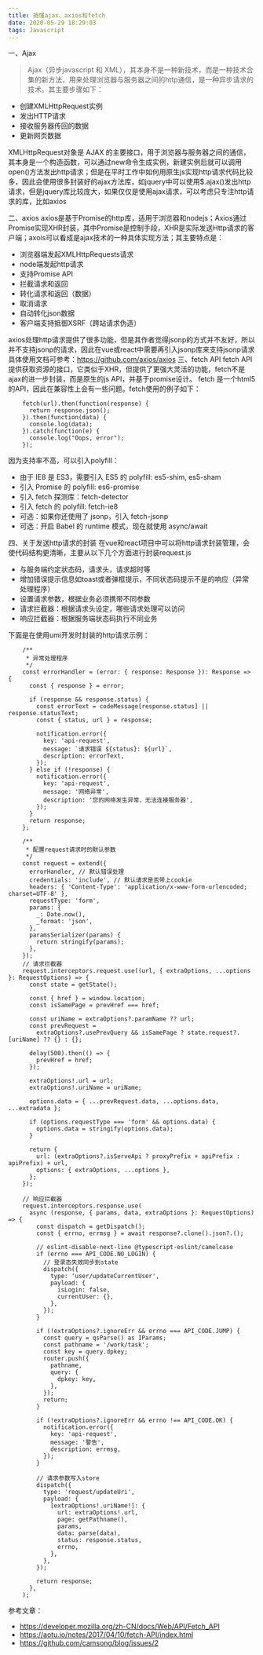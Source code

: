 ```yaml
---
title: 搞懂ajax、axios和fetch
date: 2020-05-29 18:29:03
tags: Javascript
---
```

一、Ajax
> Ajax（异步javascript 和 XML），其本身不是一种新技术，而是一种技术合集的新方法，用来处理浏览器与服务器之间的http通信，是一种异步请求的技术。其主要步骤如下：

- 创建XMLHttpRequest实例
- 发出HTTP请求
- 接收服务器传回的数据
- 更新网页数据

XMLHttpRequest对象是 AJAX 的主要接口，用于浏览器与服务器之间的通信，其本身是一个构造函数，可以通过new命令生成实例，新建实例后就可以调用open()方法发出http请求；但是在平时工作中如何用原生js实现http请求代码比较多，因此会使用很多封装好的ajax方法库，如jquery中可以使用$.ajax()发出http请求，但是jquery库比较庞大，如果仅仅是使用ajax请求，可以考虑只专注http请求的库，比如axios
<!--more-->
二、axios
axios是基于Promise的http库，适用于浏览器和nodejs；Axios通过Promise实现XHR封装，其中Promise是控制手段，XHR是实际发送Http请求的客户端；axois可以看成是ajax技术的一种具体实现方法；其主要特点是：
- 浏览器端发起XMLHttpRequests请求
- node端发起http请求
- 支持Promise API
- 拦截请求和返回
- 转化请求和返回（数据）
- 取消请求
- 自动转化json数据
- 客户端支持抵御XSRF（跨站请求伪造）

axios处理http请求提供了很多功能，但是其作者觉得jsonp的方式并不友好，所以并不支持jsonp的请求，因此在vue或react中需要再引入jsonp库来支持jsonp请求
具体使用文档可参考：https://github.com/axios/axios
三、fetch API
fetch API提供获取资源的接口，它类似于XHR，但提供了更强大灵活的功能，fetch不是ajax的进一步封装，而是原生的js API，并基于promise设计。
fetch 是一个html5的API，因此在兼容性上会有一些问题。fetch使用的例子如下：

        fetch(url).then(function(response) {
          return response.json();
        }).then(function(data) {
          console.log(data);
        }).catch(function(e) {
          console.log("Oops, error");
        });
因为支持率不高，可以引入polyfill：

- 由于 IE8 是 ES3，需要引入 ES5 的 polyfill: es5-shim, es5-sham
- 引入 Promise 的 polyfill: es6-promise
- 引入 fetch 探测库：fetch-detector
- 引入 fetch 的 polyfill: fetch-ie8
- 可选：如果你还使用了 jsonp，引入 fetch-jsonp
- 可选：开启 Babel 的 runtime 模式，现在就使用 async/await

四、关于发送http请求的封装
在vue和react项目中可以将http请求封装管理，会使代码结构更清晰，主要从以下几个方面进行封装request.js

- 与服务端约定状态码，请求头，请求超时等
- 增加错误提示信息如toast或者弹框提示，不同状态码提示不是的响应（异常处理程序）
- 设置请求参数，根据业务必须携带不同参数
- 请求拦截器：根据请求头设定，哪些请求处理可以访问
- 响应拦截器：根据服务端状态码执行不同业务

下面是在使用umi开发时封装的http请求示例：

        
        /**
         * 异常处理程序
         */
        const errorHandler = (error: { response: Response }): Response => {
          const { response } = error;

          if (response && response.status) {
            const errorText = codeMessage[response.status] || response.statusText;
            const { status, url } = response;

            notification.error({
              key: 'api-request',
              message: `请求错误 ${status}: ${url}`,
              description: errorText,
            });
          } else if (!response) {
            notification.error({
              key: 'api-request',
              message: '网络异常',
              description: '您的网络发生异常，无法连接服务器',
            });
          }
          return response;
        };

        /**
         * 配置request请求时的默认参数
         */
        const request = extend({
          errorHandler, // 默认错误处理
          credentials: 'include', // 默认请求是否带上cookie
          headers: { 'Content-Type': 'application/x-www-form-urlencoded; charset=UTF-8' },
          requestType: 'form',
          params: {
            _: Date.now(),
            _format: 'json',
          },
          paramsSerializer(params) {
            return stringify(params);
          },
        });
        // 请求拦截器
        request.interceptors.request.use((url, { extraOptions, ...options }: RequestOptions) => {
          const state = getState();

          const { href } = window.location;
          const isSamePage = prevHref === href;

          const uriName = extraOptions?.paramName ?? url;
          const prevRequest =
            extraOptions?.usePrevQuery && isSamePage ? state.request?.[uriName] ?? {} : {};
          
          delay(500).then(() => {
            prevHref = href;
          });

          extraOptions!.url = url;
          extraOptions!.uriName = uriName;
  
          options.data = { ...prevRequest.data, ...options.data, ...extradata };

          if (options.requestType === 'form' && options.data) {
            options.data = stringify(options.data);
          }

          return {
            url: (extraOptions?.isServeApi ? proxyPrefix + apiPrefix : apiPrefix) + url,
            options: { extraOptions, ...options },
          };
        });

        // 响应拦截器
        request.interceptors.response.use(
          async (response, { params, data, extraOptions }: RequestOptions) => {
            const dispatch = getDispatch();
            const { errno, errmsg } = await response?.clone().json?.();

            // eslint-disable-next-line @typescript-eslint/camelcase
            if (errno === API_CODE.NO_LOGIN) {
              // 登录态失效同步到state
              dispatch({
                type: 'user/updateCurrentUser',
                payload: {
                  isLogin: false,
                  currentUser: {},
                },
              });
            }

            if (!extraOptions?.ignoreErr && errno === API_CODE.JUMP) {
              const query = qsParse() as IParams;
              const pathname = '/work/task';
              const key = query.dpkey;
              router.push({
                pathname,
                query: {
                  dpkey: key,
                },
              });
              return;
            }

            if (!extraOptions?.ignoreErr && errno !== API_CODE.OK) {
              notification.error({
                key: 'api-request',
                message: '警告',
                description: errmsg,
              });
            }

            // 请求参数写入store
            dispatch({
              type: 'request/updateUri',
              payload: {
                [extraOptions!.uriName!]: {
                  url: extraOptions!.url,
                  page: getPathname(),
                  params,
                  data: parse(data),
                  status: response.status,
                  errno,
                },
              },
            });

            return response;
          },
        );



参考文章：
- https://developer.mozilla.org/zh-CN/docs/Web/API/Fetch_API
- https://aotu.io/notes/2017/04/10/fetch-API/index.html
- https://github.com/camsong/blog/issues/2